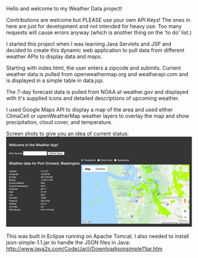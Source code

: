Hello and welcome to my Weather Data project!

Contributions are welcome but PLEASE use your own API Keys! The ones in here are just for development and not intended for heavy use. Too many requests will cause errors anyway (which is another thing on the 'to do' list.)

I started this project when I was learning Java Servlets and JSP and decided to create this dynamic web application to pull data from different weather APIs to display data and maps.

Starting with index.html, the user enters a zipcode and submits. Current weather data is pulled from openweathermap.org and weatherapi.com and is displayed in a simple table in data.jsp.

The 7-day forecast data is pulled from NOAA at weather.gov and displayed with it's supplied icons and detailed descriptions of upcoming weather.

I used Google Maps API to display a map of the area and used either ClimaCell or openWeatherMap weather layers to overlay the map and show precipitation, cloud cover, and temperature.

Screen shots to give you an idea of current status:
![Screenshot1](https://raw.githubusercontent.com/friedunit/weatherData/master/ScreenShots/Screen%20Shot%202020-05-31%20at%2012.28.08%20PM.png)

This was built in Eclipse running on Apache Tomcat. I also needed to install json-simple-1.1.jar to handle the JSON files in Java:
http://www.java2s.com/Code/Jar/j/Downloadjsonsimple11jar.htm
